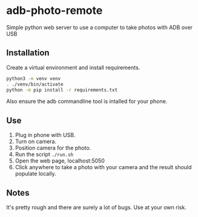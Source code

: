 # adb-photo-remote
Simple python web server to use a computer to take photos with ADB over USB

## Installation

Create a virtual environment and install requirements.

```sh
python3 -m venv venv
. ./venv/bin/activate
python -m pip install -r requirements.txt
```

Also ensure the adb commandline tool is intalled for your phone.

## Use

1. Plug in phone with USB.
2. Turn on camera.
3. Position camera for the photo.
4. Run the script `./run.sh`
5. Open the web page, localhost:5050
6. Click anywhere to take a photo with your camera and the result should populate locally.

## Notes

It's pretty rough and there are surely a lot of bugs. Use at your own risk.
